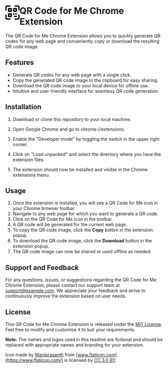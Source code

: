 # <img src="public/icons/icon_128.png" width="45" align="left">
# QR Code for Me Chrome Extension

The QR Code for Me Chrome Extension allows you to quickly generate QR codes for any web page and conveniently copy or download the resulting QR code image.

## Features

- Generate QR codes for any web page with a single click.
- Copy the generated QR code image to the clipboard for easy sharing.
- Download the QR code image to your local device for offline use.
- Intuitive and user-friendly interface for seamless QR code generation.

## Installation

1. Download or clone this repository to your local machine.

2. Open Google Chrome and go to chrome://extensions.

3. Enable the "Developer mode" by toggling the switch in the upper right corner.

4. Click on "Load unpacked" and select the directory where you have the extension files.

5. The extension should now be installed and visible in the Chrome extensions menu.

## Usage

1. Once the extension is installed, you will see a QR Code for Me icon in your Chrome browser toolbar.
2. Navigate to any web page for which you want to generate a QR code.
3. Click on the QR Code for Me icon in the toolbar.
4. A QR code will be generated for the current web page.
5. To copy the QR code image, click the **Copy** button in the extension popup.
6. To download the QR code image, click the **Download** button in the extension popup.
7. The QR code image can now be shared or used offline as needed.

## Support and Feedback

For any questions, issues, or suggestions regarding the QR Code for Me Chrome Extension, please contact our support team at support@example.com. We appreciate your feedback and strive to continuously improve the extension based on user needs.

## License

This QR Code for Me Chrome Extension is released under the [MIT License](LICENSE). Feel free to modify and customize it to suit your requirements.

**Note:** The names and logos used in this readme are fictional and should be replaced with appropriate names and branding for your extension.

Icon made by [Maniprasanth](https://www.flaticon.com/authors/maniprasanth) from [www.flaticon.com](https://www.flaticon.com/) is licensed by [CC 3.0 BY](http://creativecommons.org/licenses/by/3.0/).
